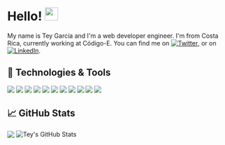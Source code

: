 # Hello! <img src="https://raw.githubusercontent.com/MartinHeinz/MartinHeinz/master/wave.gif" width="30px">

My name is Tey García and I'm a web developer engineer. I'm from Costa Rica, currently working at Código-E. You can find me on [![Twitter][1.2]][1], or on [![LinkedIn][3.2]][3].

## 🔧 Technologies & Tools
![](https://img.shields.io/badge/Node-informational?style=flat&logo=node.js&color=8f8f8f&logoColor=80bd01)
![](https://img.shields.io/badge/Vue-informational?style=flat&logo=vue.js&color=8f8f8f&logoColor=00c180)
![](https://img.shields.io/badge/Lambda-informational?style=flat&logo=amazon-aws&color=8f8f8f&logoColor=f7a800)
![](https://img.shields.io/badge/JavaScript-informational?style=flat&logo=javascript&color=8f8f8f&logoColor=f7df4b)
![](https://img.shields.io/badge/MySQL-informational?style=flat&logo=mysql&color=bfbfbf&logoColor=00618a)
![](https://img.shields.io/badge/html5-informational?style=flat&logo=html5&color=bfbfbf&logoColor=e65b25)
![](https://img.shields.io/badge/css3-informational?style=flat&logo=css3&color=bfbfbf&logoColor=1b84c1)
![](https://img.shields.io/badge/Serverless-informational?style=flat&logo=serverless&color=bfbfbf&logoColor=f15953)
![](https://img.shields.io/badge/MongoDB-informational?style=flat&logo=mongodb&color=bfbfbf&logoColor=4ea84a)
![](https://img.shields.io/badge/Jest-informational?style=flat&logo=jest&color=bfbfbf&logoColor=c64414)
![](https://img.shields.io/badge/dynamoDB-informational?style=flat&logo=amazon-aws&color=bfbfbf&logoColor=4f8fc9)

## &#x1f4c8; GitHub Stats

<img align="center" src="https://github-readme-stats.vercel.app/api/top-langs/?username=Tgarcia7&hide=coldfusion&title_color=ffffff&text_color=c9cacc&icon_color=2bbc8a&bg_color=1d1f21" /> <img align="center" src="https://github-readme-stats.vercel.app/api?username=Tgarcia7&show_icons=true&line_height=27&count_private=true&title_color=ffffff&text_color=c9cacc&icon_color=83cd29&bg_color=1d1f21" alt="Tey's GitHub Stats" />

<!--
<a href="https://github.com/Tgarcia7/goals">
  <img align="center" src="https://github-readme-stats.vercel.app/api/pin/?username=Tgarcia7&repo=goals&title_color=ffffff&text_color=c9cacc&icon_color=83cd29&bg_color=1d1f21" />
</a><a href="https://github.com/Tgarcia7/goals-api">
  <img align="center" src="https://github-readme-stats.vercel.app/api/pin/?username=Tgarcia7&repo=goals-api&title_color=ffffff&text_color=c9cacc&icon_color=83cd29&bg_color=1d1f21" />
</a>
-->

<!-- links to social media icons -->

<!-- icons with padding -->

[1.1]: http://i.imgur.com/tXSoThF.png (twitter icon with padding)
[2.1]: http://i.imgur.com/0o48UoR.png (github icon with padding)

<!-- icons without padding -->

[1.2]: http://i.imgur.com/wWzX9uB.png (twitter icon without padding)
[3.2]: https://raw.githubusercontent.com/MartinHeinz/MartinHeinz/master/linkedin-3-16.png (LinkedIn icon without padding)


<!-- links to your social media accounts -->

[1]: https://twitter.com/Tey_Miranda
[3]: https://www.linkedin.com/in/tey/
